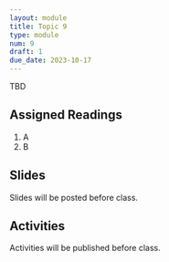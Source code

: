 ```yaml
---
layout: module
title: Topic 9
type: module
num: 9
draft: 1
due_date: 2023-10-17
---
```


TBD

## Assigned Readings

1. A
2. B

## Slides
Slides will be posted before class.


## Activities
Activities will be published before class.
